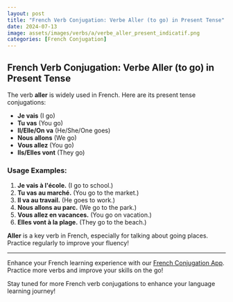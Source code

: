 ```yaml
---
layout: post
title: "French Verb Conjugation: Verbe Aller (to go) in Present Tense"
date: 2024-07-13
image: assets/images/verbs/a/verbe_aller_present_indicatif.png
categories: [French Conjugation]
---
```


## French Verb Conjugation: Verbe Aller (to go) in Present Tense

The verb **aller** is widely used in French. Here are its present tense conjugations:

- **Je vais** (I go)
- **Tu vas** (You go)
- **Il/Elle/On va** (He/She/One goes)
- **Nous allons** (We go)
- **Vous allez** (You go)
- **Ils/Elles vont** (They go)

### Usage Examples:

1. **Je vais à l'école.** (I go to school.)
2. **Tu vas au marché.** (You go to the market.)
3. **Il va au travail.** (He goes to work.)
4. **Nous allons au parc.** (We go to the park.)
5. **Vous allez en vacances.** (You go on vacation.)
6. **Elles vont à la plage.** (They go to the beach.)

**Aller** is a key verb in French, especially for talking about going places. Practice regularly to improve your fluency!

---

Enhance your French learning experience with our [French Conjugation App]({{site.appStore.url}}). Practice more verbs and improve your skills on the go!

Stay tuned for more French verb conjugations to enhance your language learning journey!